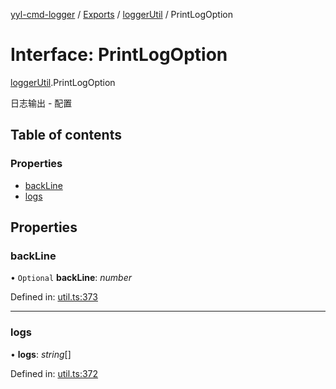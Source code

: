 [yyl-cmd-logger](../README.md) / [Exports](../modules.md) / [loggerUtil](../modules/loggerutil.md) / PrintLogOption

# Interface: PrintLogOption

[loggerUtil](../modules/loggerutil.md).PrintLogOption

日志输出 - 配置

## Table of contents

### Properties

- [backLine](loggerutil.printlogoption.md#backline)
- [logs](loggerutil.printlogoption.md#logs)

## Properties

### backLine

• `Optional` **backLine**: *number*

Defined in: [util.ts:373](https://github.com/yyl-team/yyl-cmd-logger/blob/6b5ae25/src/util.ts#L373)

___

### logs

• **logs**: *string*[]

Defined in: [util.ts:372](https://github.com/yyl-team/yyl-cmd-logger/blob/6b5ae25/src/util.ts#L372)
